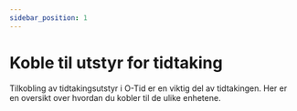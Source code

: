 ```yaml
---
sidebar_position: 1
---
```


# Koble til utstyr for tidtaking

Tilkobling av tidtakingsutstyr i O-Tid er en viktig del av tidtakingen. Her er en oversikt over hvordan du kobler til de ulike enhetene.